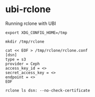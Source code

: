 # ubi-rclone
Running rclone with UBI
````
export XDG_CONFIG_HOME=/tmp
````
````
mkdir /tmp/rclone
````
````
cat << EOF > /tmp/rclone/rclone.conf
[dsn]
type = s3
provider = Ceph
access_key_id = <>
secret_access_key = <>
endpoint = <>
EOF
````
````
rclone ls dsn: --no-check-certificate
````
